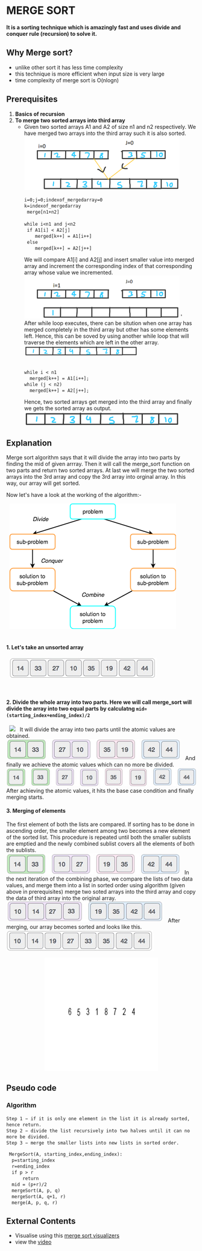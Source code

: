 # MERGE SORT
**It is a sorting technique which is amazingly fast and uses divide and conquer rule (recursion) to solve it.**
## Why Merge sort?
- unlike other sort it has less time complexity
- this technique is more efficient when input size is very large
- time complexity of merge sort is O(nlogn)

## Prerequisites
1. **Basics of recursion**
2. **To merge two sorted arrays into third array**
   - Given two sorted arrays A1 and A2 of size n1 and n2 respectively. We have merged two arrays into the third array such it is also sorted.
      <img src="1/array 1.png">  
      ```
      i=0;j=0;indexof_mergedarray=0 
      k=indexof_mergedarray
       merge[n1+n2]
  
      while i<n1 and j<n2 
       if A1[i] < A2[j]
          merged[k++] = A1[i++] 
       else
          merged[k++] = A2[j++] 
        ```
      We will compare A1[i] and A2[j] and insert smaller value into merged array and increment the corresponding index of that corresponding array whose value we incremented.
      <img src="1/2.png">  '
      &nbsp;
After while loop executes, there can be sitution when one array has merged completely in the third array but other has some elements left. Hence, this can be soved by  using another while loop that will traverse the elements which are left in the other array. 
      &nbsp;
      <img src="1/array 2.png">  
      &nbsp;
      ``` 
      while i < n1 
        merged[k++] = A1[i++]; 
      while (j < n2) 
        merged[k++] = A2[j++];
        ```
        Hence, two sorted arrays get merged into the third array and finally we gets the sorted array as output.
       <img src="1/array 3.png"> 
## Explanation
Merge sort algorithm says that it will divide the array into two parts by finding the mid of given arrray. Then it will call the merge_sort function on two parts and return two sorted arrays. At last we will merge the two sorted arrays into the 3rd array and copy the 3rd array into orginal array. In this way, our array will get sorted.

Now let's have a look at the working of the algorithm:-

&nbsp;
<img src="1/4.png">  
&nbsp;
#### 1. Let's take an unsorted array
&nbsp;
<img src="1/solve 1.jpg">  

&nbsp;
#### 2. Divide the whole array into two parts. Here we will call merge_sort will divide the array into two equal parts by calculatng `mid=(starting_index+ending_index)/2` 

&nbsp;
<img src="/1/solve 2.jpg"> 
&nbsp;
It will divide the array into two parts until the atomic values are obtained.
&nbsp;
<img src="1/solve 3.jpg"> 
&nbsp;
And finally we achieve the atomic values which can no more be divided.
&nbsp;
<img src="1/solve 4.jpg"> 
After achieving the atomic values, it hits the base case condition and finally merging starts.
#### 3. Merging of elements
The first element of both the lists are compared. If sorting has to be done in ascending order, the smaller element among two becomes a new element of the sorted list. This procedure is repeated until both the smaller sublists are emptied and the newly combined sublist covers all the elements of both the sublists.
&nbsp;
<img src="1/solve 5.jpg"> 
&nbsp;
In the next iteration of the combining phase, we compare the lists of two data values, and merge them into a list in sorted order using algorithm (given above in prerequisites) merge two soted arrays into the third array and copy the data of third array into the original array.
&nbsp;
<img src="1/solve 6.jpg"> 
&nbsp;
After merging, our array becomes sorted and looks like this.
&nbsp;
<img src="1/solve 7.jpg"> 
&nbsp;
<p align="center">
<img src="1/an.gif" width="300" height="300" />
</p>

## Pseudo code

### Algorithm
```
Step 1 − if it is only one element in the list it is already sorted, hence return.
Step 2 − divide the list recursively into two halves until it can no more be divided.
Step 3 − merge the smaller lists into new lists in sorted order.
```
  ```
   MergeSort(A, starting_index,ending_index):
    p=starting_index
    r=ending_index
    if p > r 
        return
    mid = (p+r)/2
    mergeSort(A, p, q)
    mergeSort(A, q+1, r)
    merge(A, p, q, r)
  ```
 ## External Contents
 - Visualise using this [merge sort visualizers](https://www.hackerearth.com/practice/algorithms/sorting/merge-sort/visualize/)
 - view the [video](https://www.youtube.com/watch?v=TzeBrDU-JaY)

